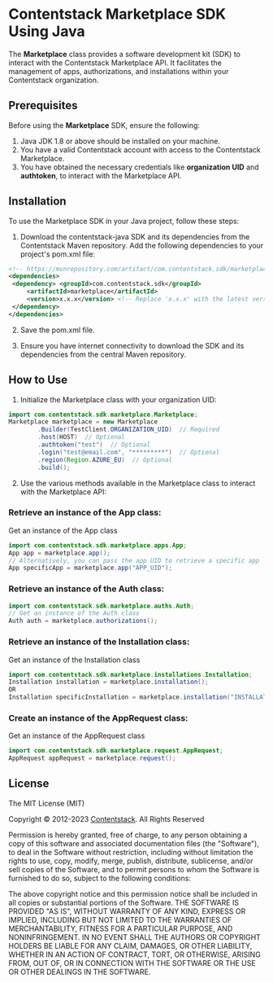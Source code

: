 # Contentstack Marketplace SDK Using Java

The **Marketplace** class provides a software development kit (SDK) to interact with the Contentstack Marketplace API. It facilitates the management of apps, authorizations, and installations within your Contentstack organization.

## Prerequisites

Before using the **Marketplace** SDK, ensure the following:

1. Java JDK 1.8 or above should be installed on your machine.
2. You have a valid Contentstack account with access to the Contentstack Marketplace.
3. You have obtained the necessary credentials like **organization UID** and **authtoken**, to interact with the Marketplace API.

## Installation

To use the Marketplace SDK in your Java project, follow these steps:

1. Download the contentstack-java SDK and its dependencies from the Contentstack Maven repository. Add the following dependencies to your project's pom.xml file:

```xml  
<!-- https://mvnrepository.com/artifact/com.contentstack.sdk/marketplace -->  
<dependencies>  
 <dependency> <groupId>com.contentstack.sdk</groupId> 
     <artifactId>marketplace</artifactId> 
     <version>x.x.x</version> <!-- Replace 'x.x.x' with the latest version available --> 
 </dependency>
</dependencies>  


```  

2. Save the pom.xml file.

3. Ensure you have internet connectivity to download the SDK and its dependencies from the central Maven repository.

## How to Use

1. Initialize the Marketplace class with your organization UID:

```java  
import com.contentstack.sdk.marketplace.Marketplace;
Marketplace marketplace = new Marketplace  
        .Builder(TestClient.ORGANIZATION_UID)  // Required
        .host(HOST)  // Optional
        .authtoken("test")  // Optional
        .login("test@email.com", "*********")  // Optional
        .region(Region.AZURE_EU)  // Optional
        .build();  
```  

2. Use the various methods available in the Marketplace class to interact with the Marketplace API:

### Retrieve an instance of the App class:
Get an instance of the App class
```java  
import com.contentstack.sdk.marketplace.apps.App; 
App app = marketplace.app();  
// Alternatively, you can pass the app UID to retrieve a specific app   
App specificApp = marketplace.app("APP_UID");  
```  

### Retrieve an instance of the Auth class:

```java
import com.contentstack.sdk.marketplace.auths.Auth;  
// Get an instance of the Auth class  
Auth auth = marketplace.authorizations();  
```  

### Retrieve an instance of the Installation class:
Get an instance of the Installation class
```java
import com.contentstack.sdk.marketplace.installations.Installation; 
Installation installation = marketplace.installation();  
OR 
Installation specificInstallation = marketplace.installation("INSTALLATION_ID");  
```  

### Create an instance of the AppRequest class:
Get an instance of the AppRequest class
```java
import com.contentstack.sdk.marketplace.request.AppRequest;  
AppRequest appRequest = marketplace.request();  
```   

## License

The MIT License (MIT)

Copyright © 2012-2023 [Contentstack](https://www.contentstack.com/). All Rights Reserved

Permission is hereby granted, free of charge, to any person obtaining a copy of this software and associated documentation files (the "Software"), to deal in the Software without restriction, including without limitation the rights to use, copy, modify, merge, publish, distribute, sublicense, and/or sell copies of the Software, and to permit persons to whom the Software is furnished to do so, subject to the following conditions:

The above copyright notice and this permission notice shall be included in all copies or substantial portions of the Software. THE SOFTWARE IS PROVIDED "AS IS", WITHOUT WARRANTY OF ANY KIND, EXPRESS OR IMPLIED, INCLUDING BUT NOT LIMITED TO THE WARRANTIES OF MERCHANTABILITY, FITNESS FOR A PARTICULAR PURPOSE, AND NONINFRINGEMENT. IN NO EVENT SHALL THE AUTHORS OR COPYRIGHT HOLDERS BE LIABLE FOR ANY CLAIM, DAMAGES, OR OTHER LIABILITY, WHETHER IN AN ACTION OF CONTRACT, TORT, OR OTHERWISE, ARISING FROM, OUT OF, OR IN CONNECTION WITH THE SOFTWARE OR THE USE OR OTHER DEALINGS IN THE SOFTWARE.
```
